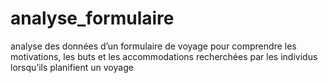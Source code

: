 # analyse_formulaire
analyse des données d’un formulaire de voyage pour comprendre les motivations, les buts et les accommodations recherchées par les individus lorsqu’ils planifient un voyage
